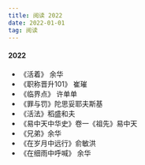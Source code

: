 ```yaml
---
title: 阅读 2022
date: 2022-01-01
tag: 阅读
---
```

#### 2022
- 《活着》 余华
- 《职称晋升101》 崔璀
- 《临界点》 许单单
- 《罪与罚》陀思妥耶夫斯基
- 《活法》稻盛和夫
- 《易中天中华史》卷一《祖先》易中天
- 《兄弟》余华
- 《在岁月中远行》俞敏洪
- 《在细雨中呼喊》 余华